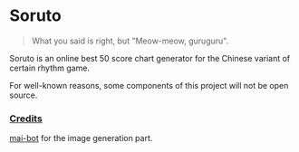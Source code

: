 # Soruto

> What you said is right, but "Meow-meow, guruguru".

Soruto is an online best 50 score chart generator for the Chinese variant of certain rhythm game. 

For well-known reasons, some components of this project will not be open source.

### [Credits](https://www.youtube.com/watch?v=EOTAWLaDa58)

[mai-bot](https://github.com/diving-fish/mai-bot) for the image generation part.